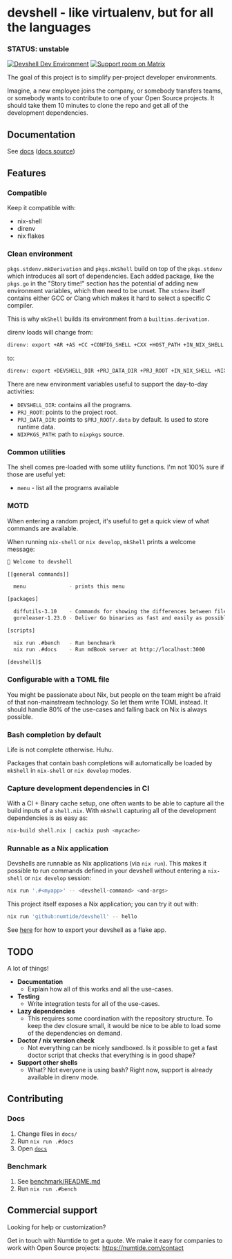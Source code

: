 # devshell - like virtualenv, but for all the languages

<h3>STATUS: unstable</h3>

[![Devshell Dev Environment](https://img.shields.io/badge/nix-devshell-blue?logo=NixOS&labelColor=ccc)](https://github.com/numtide/devshell) [![Support room on Matrix](https://img.shields.io/matrix/devshell:numtide.com.svg?label=%23devshell%3Anumtide.com&logo=matrix&server_fqdn=matrix.numtide.com)](https://matrix.to/#/#devshell:numtide.com)

The goal of this project is to simplify per-project developer environments.

Imagine, a new employee joins the company, or somebody transfers teams, or
somebody wants to contribute to one of your Open Source projects. It
should take them 10 minutes to clone the repo and get all of the development
dependencies.

## Documentation

See [docs](https://numtide.github.io/devshell/) ([docs source](docs))

## Features

### Compatible

Keep it compatible with:

* nix-shell
* direnv
* nix flakes

### Clean environment

`pkgs.stdenv.mkDerivation` and `pkgs.mkShell` build on top of the
`pkgs.stdenv` which introduces all sort of dependencies. Each added package,
like the `pkgs.go` in the "Story time!" section has the potential of adding
new environment variables, which then need to be unset. The `stdenv` itself
contains either GCC or Clang which makes it hard to select a specific C
compiler.

This is why `mkShell` builds its environment from a `builtins.derivation`.

direnv loads will change from:

```sh
direnv: export +AR +AS +CC +CONFIG_SHELL +CXX +HOST_PATH +IN_NIX_SHELL +LD +NIX_BINTOOLS +NIX_BINTOOLS_WRAPPER_TARGET_HOST_x86_64_unknown_linux_gnu +NIX_BUILD_CORES +NIX_BUILD_TOP +NIX_CC +NIX_CC_WRAPPER_TARGET_HOST_x86_64_unknown_linux_gnu +NIX_CFLAGS_COMPILE +NIX_ENFORCE_NO_NATIVE +NIX_HARDENING_ENABLE +NIX_INDENT_MAKE +NIX_LDFLAGS +NIX_STORE +NM +OBJCOPY +OBJDUMP +RANLIB +READELF +RUSTC +SIZE +SOURCE_DATE_EPOCH +STRINGS +STRIP +TEMP +TEMPDIR +TMP +TMPDIR +buildInputs +buildPhase +builder +builtDependencies +cargo_bins_jq_filter +cargo_build_options +cargo_options +cargo_release +cargo_test_options +cargoconfig +checkPhase +configureFlags +configurePhase +cratePaths +crate_sources +depsBuildBuild +depsBuildBuildPropagated +depsBuildTarget +depsBuildTargetPropagated +depsHostHost +depsHostHostPropagated +depsTargetTarget +depsTargetTargetPropagated +doCheck +doInstallCheck +docPhase +dontAddDisableDepTrack +dontUseCmakeConfigure +installPhase +name +nativeBuildInputs +out +outputs +patches +preInstallPhases +propagatedBuildInputs +propagatedNativeBuildInputs +remapPathPrefix +shell +src +stdenv +strictDeps +system +version ~PATH
```

to:

```sh
direnv: export +DEVSHELL_DIR +PRJ_DATA_DIR +PRJ_ROOT +IN_NIX_SHELL +NIXPKGS_PATH ~PATH
```

There are new environment variables useful to support the day-to-day
activities:

* `DEVSHELL_DIR`: contains all the programs.
* `PRJ_ROOT`: points to the project root.
* `PRJ_DATA_DIR`: points to `$PRJ_ROOT/.data` by default. Is used to store runtime data.
* `NIXPKGS_PATH`: path to `nixpkgs` source.

### Common utilities

The shell comes pre-loaded with some utility functions. I'm not 100% sure if
those are useful yet:

* `menu` - list all the programs available

### MOTD

When entering a random project, it's useful to get a quick view of what
commands are available.

When running `nix-shell` or `nix develop`, `mkShell` prints a welcome message:

```sh
🔨 Welcome to devshell

[[general commands]]

  menu              - prints this menu

[packages]

  diffutils-3.10    - Commands for showing the differences between files (diff, cmp, etc.)
  goreleaser-1.23.0 - Deliver Go binaries as fast and easily as possible

[scripts]

  nix run .#bench   - Run benchmark
  nix run .#docs    - Run mdBook server at http://localhost:3000

[devshell]$ 
```

### Configurable with a TOML file

You might be passionate about Nix, but people on the team might be afraid of
that non-mainstream technology. So let them write TOML instead. It should
handle 80% of the use-cases and falling back on Nix is always possible.

### Bash completion by default

Life is not complete otherwise. Huhu.

Packages that contain bash completions will automatically be loaded by
`mkShell` in `nix-shell` or `nix develop` modes.

### Capture development dependencies in CI

With a CI + Binary cache setup, one often wants to be able to capture all the
build inputs of a `shell.nix`. With `mkShell` capturing all of the
development dependencies is as easy as:

```sh
nix-build shell.nix | cachix push <mycache>
```

### Runnable as a Nix application

Devshells are runnable as Nix applications (via `nix run`).  This makes it
possible to run commands defined in your devshell without entering a
`nix-shell` or `nix develop` session:

```sh
nix run '.#<myapp>' -- <devshell-command> <and-args>
```

This project itself exposes a Nix application; you can try it out with:

```sh
nix run 'github:numtide/devshell' -- hello
```

See [here](docs/flake-app.md) for how to export your devshell as a flake app.

## TODO

A lot of things!

* **Documentation**
  * Explain how all of this works and all the use-cases.
* **Testing**
  * Write integration tests for all of the use-cases.
* **Lazy dependencies**
  * This requires some coordination with the repository structure. To keep the
    dev closure small, it would be nice to be able to load some of the
    dependencies on demand.
* **Doctor / nix version check**
  * Not everything can be nicely sandboxed. Is it possible to get a fast doctor
    script that checks that everything is in good shape?
* **Support other shells**
  * What? Not everyone is using bash? Right now, support is already available in
    direnv mode.

## Contributing

### Docs

1. Change files in `docs/`
1. Run `nix run .#docs`
1. Open [`docs`](http://localhost:3000/index.html)

### Benchmark

1. See [benchmark/README.md](./benchmark/README.md)
1. Run `nix run .#bench`

## Commercial support

Looking for help or customization?

Get in touch with Numtide to get a quote. We make it easy for companies to
work with Open Source projects: <https://numtide.com/contact>
